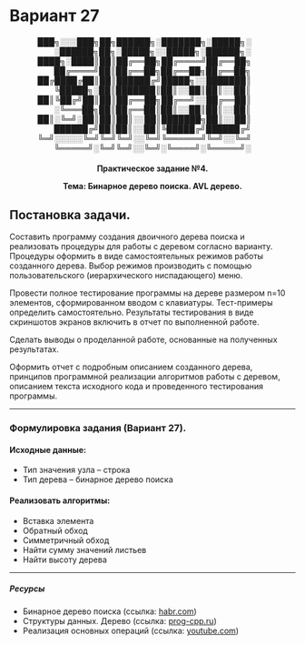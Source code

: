 # Вариант 27

<h4 align="center"> 
  
███╗░░░███╗██╗██████╗░███████╗░█████╗░  ░██████╗██╗░█████╗░░█████╗░██████╗░
████╗░████║██║██╔══██╗██╔════╝██╔══██╗  ██╔════╝██║██╔══██╗██╔══██╗██╔══██╗
██╔████╔██║██║██████╔╝█████╗░░███████║  ╚█████╗░██║███████║██║░░██║██║░░██║
██║╚██╔╝██║██║██╔══██╗██╔══╝░░██╔══██║  ░╚═══██╗██║██╔══██║██║░░██║██║░░██║
██║░╚═╝░██║██║██║░░██║███████╗██║░░██║  ██████╔╝██║██║░░██║╚█████╔╝██████╔╝
╚═╝░░░░░╚═╝╚═╝╚═╝░░╚═╝╚══════╝╚═╝░░╚═╝  ╚═════╝░╚═╝╚═╝░░╚═╝░╚════╝░╚═════╝░
  
</h4>

<h4 align = "center">
  Практическое задание №4.
  
  Тема: Бинарное дерево поиска. AVL дерево.
</h4>

## Постановка задачи.

  Составить программу создания двоичного дерева поиска и реализовать процедуры для работы с деревом согласно варианту. Процедуры оформить в виде самостоятельных режимов работы созданного дерева. Выбор режимов производить с помощью пользовательского (иерархического ниспадающего) меню.

  Провести полное тестирование программы на дереве размером n=10 элементов, сформированном вводом с клавиатуры. Тест-примеры определить самостоятельно. Результаты тестирования в виде скриншотов экранов включить в отчет по выполненной работе.

  Сделать выводы о проделанной работе, основанные на полученных результатах.

  Оформить отчет с подробным описанием созданного дерева, принципов программной реализации алгоритмов работы с деревом, описанием текста исходного кода и проведенного тестирования программы.

---
### Формулировка задания (Вариант 27).
#### Исходные данные:

- Тип значения узла – строка
- Тип дерева – бинарное дерево поиска

#### Реализовать алгоритмы:

- Вставка элемента
- Обратный обход
- Симметричный обход
- Найти сумму значений листьев
- Найти высоту дерева
 
 
---

##### Ресурсы
- Бинарное дерево поиска (ссылка: [habr.com](https://habr.com/ru/post/320686/))
- Структуры данных. Дерево (ссылка: [prog-cpp.ru](https://prog-cpp.ru/data-tree/))
- Реализация основных операций (ссылка: [youtube.com](https://www.youtube.com/watch?v=g0neKAAd668))
